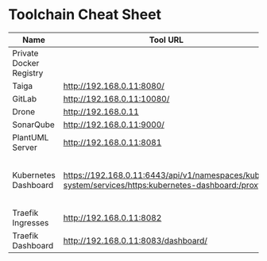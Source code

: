 # Toolchain Cheat Sheet

| Name                    | Tool URL                                                                                            | Username | Password
|-------------------------|-----------------------------------------------------------------------------------------------------|----------|--------------------------------------------------------------
| Private Docker Registry |
| Taiga                   | http://192.168.0.11:8080/                                                                           | admin    | 123123
| GitLab                  | http://192.168.0.11:10080/                                                                          | root     | password
| Drone                   | http://192.168.0.11                                                                                 | N/A      | N/A
| SonarQube               | http://192.168.0.11:9000/                                                                           | admin    | admin
| PlantUML Server         | http://192.168.0.11:8081                                                                            | N/A      | N/A
| Kubernetes Dashboard    | https://192.168.0.11:6443/api/v1/namespaces/kube-system/services/https:kubernetes-dashboard:/proxy  | admin    | password form kubeconfig.yml and conents of vagrant-token.txt
| Traefik Ingresses       | http://192.168.0.11:8082<path associated with service>                                              | N/A      | N/A 
| Traefik Dashboard       | http://192.168.0.11:8083/dashboard/                                                                 | N/A      | N/A
